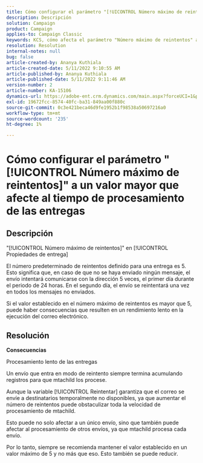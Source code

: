 ```yaml
---
title: Cómo configurar el parámetro "[!UICONTROL Número máximo de reintentos]" a un valor mayor que afecte al tiempo de procesamiento de las entregas
description: Descripción
solution: Campaign
product: Campaign
applies-to: Campaign Classic
keywords: KCS, cómo afecta el parámetro "Número máximo de reintentos" a un valor mayor al tiempo de procesamiento de los envíos
resolution: Resolution
internal-notes: null
bug: false
article-created-by: Ananya Kuthiala
article-created-date: 5/11/2022 9:10:55 AM
article-published-by: Ananya Kuthiala
article-published-date: 5/11/2022 9:11:46 AM
version-number: 2
article-number: KA-15106
dynamics-url: https://adobe-ent.crm.dynamics.com/main.aspx?forceUCI=1&pagetype=entityrecord&etn=knowledgearticle&id=1e53c73c-0ad1-ec11-a7b5-0022480a8e40
exl-id: 19672fcc-8574-40fc-ba31-849aa00f880c
source-git-commit: 0c3e421beca46d9fe1952b1f98538a50697216a0
workflow-type: tm+mt
source-wordcount: '235'
ht-degree: 1%

---
```


# Cómo configurar el parámetro &quot;[!UICONTROL Número máximo de reintentos]&quot; a un valor mayor que afecte al tiempo de procesamiento de las entregas

## Descripción

&quot;[!UICONTROL Número máximo de reintentos]&quot; en [!UICONTROL Propiedades de entrega]


El número predeterminado de reintentos definido para una entrega es 5. Esto significa que, en caso de que no se haya enviado ningún mensaje, el envío intentará comunicarse con la dirección 5 veces, el primer día durante el periodo de 24 horas. En el segundo día, el envío se reintentará una vez en todos los mensajes no enviados.



Si el valor establecido en el número máximo de reintentos es mayor que 5, puede haber consecuencias que resulten en un rendimiento lento en la ejecución del correo electrónico.


## Resolución

<b>Consecuencias</b>

Procesamiento lento de las entregas

Un envío que entra en modo de reintento siempre termina acumulando registros para que mtachild los procese.

Aunque la variable [!UICONTROL Reintentar] garantiza que el correo se envíe a destinatarios temporalmente no disponibles, ya que aumentar el número de reintentos puede obstaculizar toda la velocidad de procesamiento de mtachild.

Esto puede no solo afectar a un único envío, sino que también puede afectar al procesamiento de otros envíos, ya que mtachild procesa cada envío.

Por lo tanto, siempre se recomienda mantener el valor establecido en un valor máximo de 5 y no más que eso. Esto también se puede reducir.
